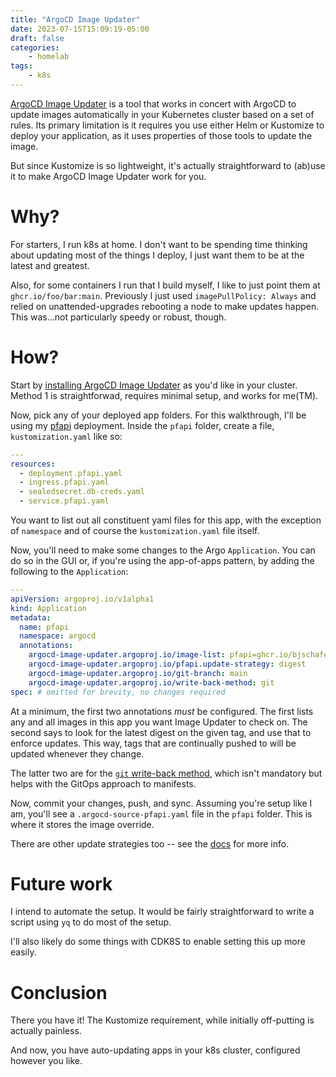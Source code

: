 ```yaml
---
title: "ArgoCD Image Updater"
date: 2023-07-15T15:09:19-05:00
draft: false
categories:
    - homelab
tags:
    - k8s
---
```


[ArgoCD Image Updater](https://argocd-image-updater.readthedocs.io/en/stable/) is a tool that works in concert with ArgoCD to update
images automatically in your Kubernetes cluster based on a set of rules. Its primary limitation is it requires you use either Helm
or Kustomize to deploy your application, as it uses properties of those tools to update the image.

But since Kustomize is so lightweight, it's actually straightforward to (ab)use it to make ArgoCD Image Updater work for you.

# Why?

For starters, I run k8s at home. I don't want to be spending time thinking about updating most of the things I deploy, I just want
them to be at the latest and greatest.

Also, for some containers I run that I build myself, I like to just point them at `ghcr.io/foo/bar:main`. Previously I just used
`imagePullPolicy: Always` and relied on unattended-upgrades rebooting a node to make updates happen. This was...not particularly
speedy or robust, though.

# How?

Start by [installing ArgoCD Image Updater](https://argocd-image-updater.readthedocs.io/en/stable/install/installation/) as you'd like
in your cluster. Method 1 is straightforwad, requires minimal setup, and works for me(TM).

Now, pick any of your deployed app folders. For this walkthrough, I'll be using my [pfapi](https://github.com/bjschafer/pfapi) deployment.
Inside the `pfapi` folder, create a file, `kustomization.yaml` like so:

```yaml
---
resources:
  - deployment.pfapi.yaml
  - ingress.pfapi.yaml
  - sealedsecret.db-creds.yaml
  - service.pfapi.yaml
```

You want to list out all constituent yaml files for this app, with the exception of `namespace` and of course the `kustomization.yaml`
file itself.

Now, you'll need to make some changes to the Argo `Application`. You can do so in the GUI or, if you're using the app-of-apps pattern,
by adding the following to the `Application`:

```yaml
---
apiVersion: argoproj.io/v1alpha1
kind: Application
metadata:
  name: pfapi
  namespace: argocd
  annotations:
    argocd-image-updater.argoproj.io/image-list: pfapi=ghcr.io/bjschafer/pfapi:main
    argocd-image-updater.argoproj.io/pfapi.update-strategy: digest
    argocd-image-updater.argoproj.io/git-branch: main
    argocd-image-updater.argoproj.io/write-back-method: git
spec: # omitted for brevity, no changes required
```

At a minimum, the first two annotations _must_ be configured. The first lists any and all images in this app you want Image Updater to
check on. The second says to look for the latest digest on the given tag, and use that to enforce updates. This way, tags that
are continually pushed to will be updated whenever they change.

The latter two are for the [`git` write-back method](https://argocd-image-updater.readthedocs.io/en/stable/basics/update-methods/#git-write-back-method),
which isn't mandatory but helps with the GitOps approach to manifests.

Now, commit your changes, push, and sync. Assuming you're setup like I am, you'll see a `.argocd-source-pfapi.yaml` file in the `pfapi` folder.
This is where it stores the image override.

There are other update strategies too -- see the [docs](https://argocd-image-updater.readthedocs.io/en/stable/basics/update-strategies/) for more info.

# Future work

I intend to automate the setup. It would be fairly straightforward to write a script using `yq` to do most of the setup.

I'll also likely do some things with CDK8S to enable setting this up more easily.

# Conclusion

There you have it! The Kustomize requirement, while initially off-putting is actually painless.

And now, you have auto-updating apps in your k8s cluster, configured however you like.
